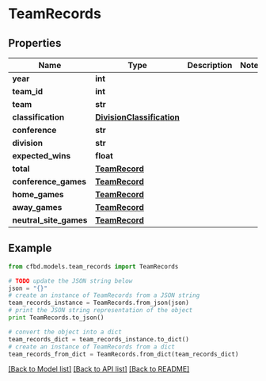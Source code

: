# TeamRecords


## Properties
Name | Type | Description | Notes
------------ | ------------- | ------------- | -------------
**year** | **int** |  | 
**team_id** | **int** |  | 
**team** | **str** |  | 
**classification** | [**DivisionClassification**](DivisionClassification.md) |  | 
**conference** | **str** |  | 
**division** | **str** |  | 
**expected_wins** | **float** |  | 
**total** | [**TeamRecord**](TeamRecord.md) |  | 
**conference_games** | [**TeamRecord**](TeamRecord.md) |  | 
**home_games** | [**TeamRecord**](TeamRecord.md) |  | 
**away_games** | [**TeamRecord**](TeamRecord.md) |  | 
**neutral_site_games** | [**TeamRecord**](TeamRecord.md) |  | 

## Example

```python
from cfbd.models.team_records import TeamRecords

# TODO update the JSON string below
json = "{}"
# create an instance of TeamRecords from a JSON string
team_records_instance = TeamRecords.from_json(json)
# print the JSON string representation of the object
print TeamRecords.to_json()

# convert the object into a dict
team_records_dict = team_records_instance.to_dict()
# create an instance of TeamRecords from a dict
team_records_from_dict = TeamRecords.from_dict(team_records_dict)
```
[[Back to Model list]](../README.md#documentation-for-models) [[Back to API list]](../README.md#documentation-for-api-endpoints) [[Back to README]](../README.md)



